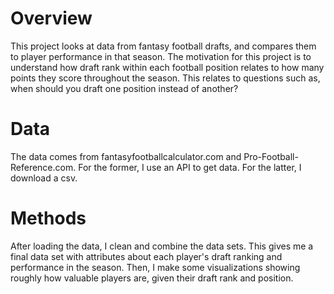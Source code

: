 # Overview
This project looks at data from fantasy football drafts, and compares them to player performance in that season. The motivation for this project is to understand how draft rank within each football position relates to how many points they score throughout the season. This relates to questions such as, when should you draft one position instead of another?

# Data
The data comes from fantasyfootballcalculator.com and Pro-Football-Reference.com. For the former, I use an API to get data. For the latter, I download a csv.

# Methods
After loading the data, I clean and combine the data sets. This gives me a final data set with attributes about each player's draft ranking and performance in the season. Then, I make some visualizations showing roughly how valuable players are, given their draft rank and position.
